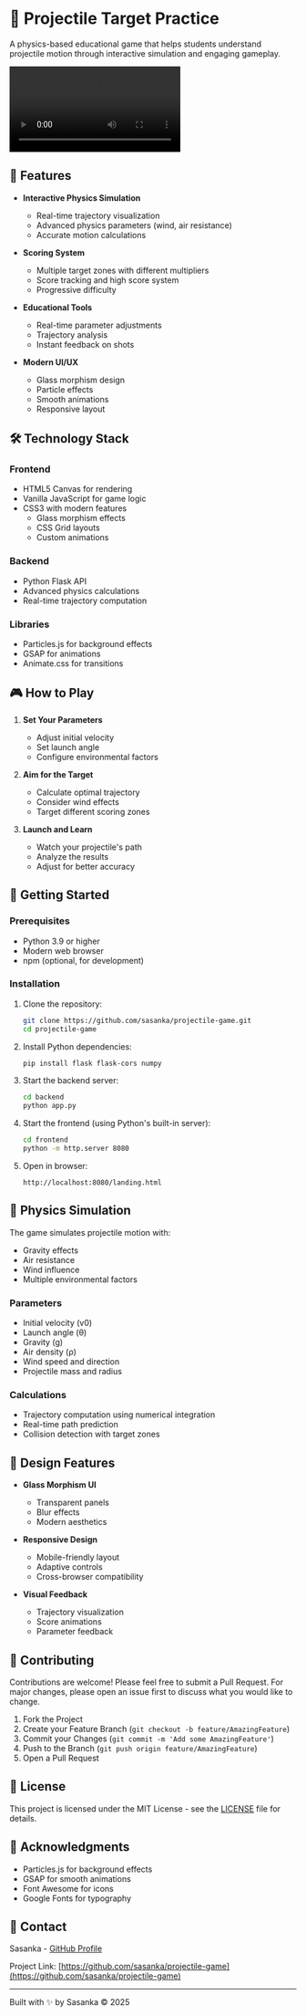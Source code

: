 # 🎯 Projectile Target Practice

A physics-based educational game that helps students understand projectile motion through interactive simulation and engaging gameplay.

![Game Preview](frontend/assets/demo.mov)

## 🚀 Features

- **Interactive Physics Simulation**
  - Real-time trajectory visualization
  - Advanced physics parameters (wind, air resistance)
  - Accurate motion calculations

- **Scoring System**
  - Multiple target zones with different multipliers
  - Score tracking and high score system
  - Progressive difficulty

- **Educational Tools**
  - Real-time parameter adjustments
  - Trajectory analysis
  - Instant feedback on shots

- **Modern UI/UX**
  - Glass morphism design
  - Particle effects
  - Smooth animations
  - Responsive layout

## 🛠️ Technology Stack

### Frontend
- HTML5 Canvas for rendering
- Vanilla JavaScript for game logic
- CSS3 with modern features
  - Glass morphism effects
  - CSS Grid layouts
  - Custom animations

### Backend
- Python Flask API
- Advanced physics calculations
- Real-time trajectory computation

### Libraries
- Particles.js for background effects
- GSAP for animations
- Animate.css for transitions

## 🎮 How to Play

1. **Set Your Parameters**
   - Adjust initial velocity
   - Set launch angle
   - Configure environmental factors

2. **Aim for the Target**
   - Calculate optimal trajectory
   - Consider wind effects
   - Target different scoring zones

3. **Launch and Learn**
   - Watch your projectile's path
   - Analyze the results
   - Adjust for better accuracy

## 🚀 Getting Started

### Prerequisites
- Python 3.9 or higher
- Modern web browser
- npm (optional, for development)

### Installation

1. Clone the repository:
   ```bash
   git clone https://github.com/sasanka/projectile-game.git
   cd projectile-game
   ```

2. Install Python dependencies:
   ```bash
   pip install flask flask-cors numpy
   ```

3. Start the backend server:
   ```bash
   cd backend
   python app.py
   ```

4. Start the frontend (using Python's built-in server):
   ```bash
   cd frontend
   python -m http.server 8080
   ```

5. Open in browser:
   ```
   http://localhost:8080/landing.html
   ```

## 📐 Physics Simulation

The game simulates projectile motion with:
- Gravity effects
- Air resistance
- Wind influence
- Multiple environmental factors

### Parameters
- Initial velocity (v0)
- Launch angle (θ)
- Gravity (g)
- Air density (ρ)
- Wind speed and direction
- Projectile mass and radius

### Calculations
- Trajectory computation using numerical integration
- Real-time path prediction
- Collision detection with target zones

## 🎨 Design Features

- **Glass Morphism UI**
  - Transparent panels
  - Blur effects
  - Modern aesthetics

- **Responsive Design**
  - Mobile-friendly layout
  - Adaptive controls
  - Cross-browser compatibility

- **Visual Feedback**
  - Trajectory visualization
  - Score animations
  - Parameter feedback

## 🤝 Contributing

Contributions are welcome! Please feel free to submit a Pull Request. For major changes, please open an issue first to discuss what you would like to change.

1. Fork the Project
2. Create your Feature Branch (`git checkout -b feature/AmazingFeature`)
3. Commit your Changes (`git commit -m 'Add some AmazingFeature'`)
4. Push to the Branch (`git push origin feature/AmazingFeature`)
5. Open a Pull Request

## 📝 License

This project is licensed under the MIT License - see the [LICENSE](LICENSE) file for details.

## 🙏 Acknowledgments

- Particles.js for background effects
- GSAP for smooth animations
- Font Awesome for icons
- Google Fonts for typography

## 📧 Contact

Sasanka - [GitHub Profile](https://github.com/sasanka)

Project Link: [https://github.com/sasanka/projectile-game](https://github.com/sasanka/projectile-game)

---
Built with ✨ by Sasanka © 2025